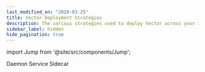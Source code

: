 ```yaml
---
last_modified_on: "2020-03-25"
title: Vector Deployment Strategies
description: The various strategies used to deploy Vector across your infrastructure.
sidebar_label: hidden
hide_pagination: true
---
```


import Jump from '@site/src/components/Jump';

<Jump to="/docs/setup/deployment/strategies/daemon/">Daemon</Jump>
<Jump to="/docs/setup/deployment/strategies/service/">Service</Jump>
<Jump to="/docs/setup/deployment/strategies/sidecar/">Sidecar</Jump>




